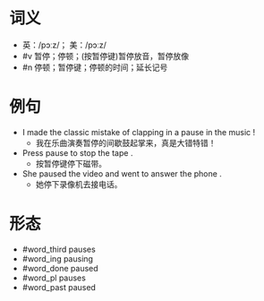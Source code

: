 # 词义
- 英：/pɔːz/； 美：/pɔːz/
- #v 暂停；停顿；(按暂停键)暂停放音，暂停放像
- #n 停顿；暂停键；停顿的时间；延长记号
# 例句
- I made the classic mistake of clapping in a pause in the music !
	- 我在乐曲演奏暂停的间歇鼓起掌来，真是大错特错！
- Press pause to stop the tape .
	- 按暂停键停下磁带。
- She paused the video and went to answer the phone .
	- 她停下录像机去接电话。
# 形态
- #word_third pauses
- #word_ing pausing
- #word_done paused
- #word_pl pauses
- #word_past paused
